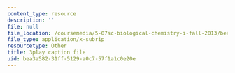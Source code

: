 ```yaml
---
content_type: resource
description: ''
file: null
file_location: /coursemedia/5-07sc-biological-chemistry-i-fall-2013/bea3a58231ff5129a0c757f1a1c0e20e_LCiH8faydGk.vtt
file_type: application/x-subrip
resourcetype: Other
title: 3play caption file
uid: bea3a582-31ff-5129-a0c7-57f1a1c0e20e
---
```

